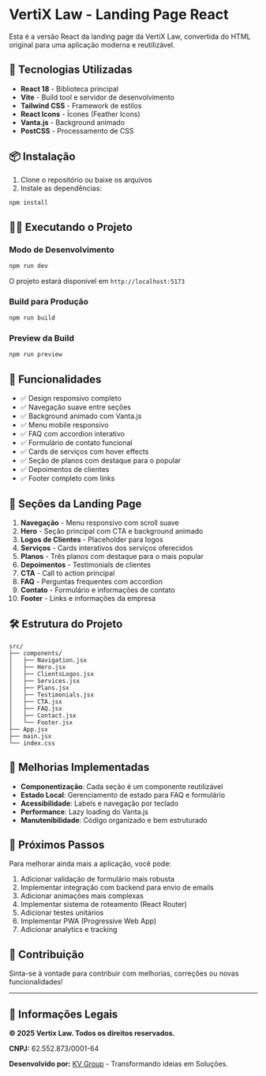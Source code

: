 # VertiX Law - Landing Page React

Esta é a versão React da landing page da VertiX Law, convertida do HTML original para uma aplicação moderna e reutilizável.

## 🚀 Tecnologias Utilizadas

- **React 18** - Biblioteca principal
- **Vite** - Build tool e servidor de desenvolvimento
- **Tailwind CSS** - Framework de estilos
- **React Icons** - Ícones (Feather Icons)
- **Vanta.js** - Background animado
- **PostCSS** - Processamento de CSS

## 📦 Instalação

1. Clone o repositório ou baixe os arquivos
2. Instale as dependências:

```bash
npm install
```

## 🏃‍♂️ Executando o Projeto

### Modo de Desenvolvimento
```bash
npm run dev
```

O projeto estará disponível em `http://localhost:5173`

### Build para Produção
```bash
npm run build
```

### Preview da Build
```bash
npm run preview
```

## 🎨 Funcionalidades

- ✅ Design responsivo completo
- ✅ Navegação suave entre seções
- ✅ Background animado com Vanta.js
- ✅ Menu mobile responsivo
- ✅ FAQ com accordion interativo
- ✅ Formulário de contato funcional
- ✅ Cards de serviços com hover effects
- ✅ Seção de planos com destaque para o popular
- ✅ Depoimentos de clientes
- ✅ Footer completo com links

## 📱 Seções da Landing Page

1. **Navegação** - Menu responsivo com scroll suave
2. **Hero** - Seção principal com CTA e background animado
3. **Logos de Clientes** - Placeholder para logos
4. **Serviços** - Cards interativos dos serviços oferecidos
5. **Planos** - Três planos com destaque para o mais popular
6. **Depoimentos** - Testimonials de clientes
7. **CTA** - Call to action principal
8. **FAQ** - Perguntas frequentes com accordion
9. **Contato** - Formulário e informações de contato
10. **Footer** - Links e informações da empresa

## 🛠️ Estrutura do Projeto

```
src/
├── components/
│   ├── Navigation.jsx
│   ├── Hero.jsx
│   ├── ClientsLogos.jsx
│   ├── Services.jsx
│   ├── Plans.jsx
│   ├── Testimonials.jsx
│   ├── CTA.jsx
│   ├── FAQ.jsx
│   ├── Contact.jsx
│   └── Footer.jsx
├── App.jsx
├── main.jsx
└── index.css
```

## 🎯 Melhorias Implementadas

- **Componentização**: Cada seção é um componente reutilizável
- **Estado Local**: Gerenciamento de estado para FAQ e formulário
- **Acessibilidade**: Labels e navegação por teclado
- **Performance**: Lazy loading do Vanta.js
- **Manutenibilidade**: Código organizado e bem estruturado

## 📝 Próximos Passos

Para melhorar ainda mais a aplicação, você pode:

1. Adicionar validação de formulário mais robusta
2. Implementar integração com backend para envio de emails
3. Adicionar animações mais complexas
4. Implementar sistema de roteamento (React Router)
5. Adicionar testes unitários
6. Implementar PWA (Progressive Web App)
7. Adicionar analytics e tracking

## 🤝 Contribuição

Sinta-se à vontade para contribuir com melhorias, correções ou novas funcionalidades!

---

## 📄 Informações Legais

**© 2025 Vertix Law. Todos os direitos reservados.**

**CNPJ:** 62.552.873/0001-64

**Desenvolvido por:** [KV Group](https://www.kvgroupbr.com.br/) - Transformando ideias em Soluções.